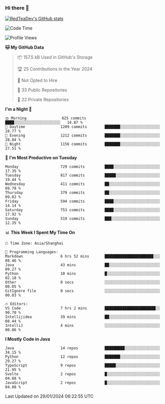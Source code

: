 ### Hi there 👋

<!--
**RedTeaDev/RedTeaDev** is a ✨ _special_ ✨ repository because its `README.md` (this file) appears on your GitHub profile.

Here are some ideas to get you started:

- 🔭 I’m currently working on ...
- 🌱 I’m currently learning ...
- 👯 I’m looking to collaborate on ...
- 🤔 I’m looking for help with ...
- 💬 Ask me about ...
- 📫 How to reach me: ...
- 😄 Pronouns: ...
- ⚡ Fun fact: ...
-->

<!--
[![wakatime](https://wakatime.com/badge/user/6b101ed0-04c0-4490-9283-eb61f2efff96.svg)](https://wakatime.com/@6b101ed0-04c0-4490-9283-eb61f2efff96)
!-->

[![RedTeaDev's GitHub stats](https://github-readme-stats.vercel.app/api?username=RedTeaDev)](https://github.com/anuraghazra/github-readme-stats)
<!--
[![willianrod's wakatime stats](https://github-readme-stats.vercel.app/api/wakatime?username=RedTeaDev)](https://github.com/anuraghazra/github-readme-stats)
!-->
<!--START_SECTION:waka-->
![Code Time](http://img.shields.io/badge/Code%20Time-2%2C016%20hrs%2057%20mins-blue)

![Profile Views](http://img.shields.io/badge/Profile%20Views-0-blue)

**🐱 My GitHub Data** 

> 📦 157.5 kB Used in GitHub's Storage 
 > 
> 🏆 25 Contributions in the Year 2024
 > 
> 🚫 Not Opted to Hire
 > 
> 📜 33 Public Repositories 
 > 
> 🔑 22 Private Repositories 
 > 
**I'm a Night 🦉** 

```text
🌞 Morning                625 commits         ████░░░░░░░░░░░░░░░░░░░░░   14.87 % 
🌆 Daytime                1209 commits        ███████░░░░░░░░░░░░░░░░░░   28.77 % 
🌃 Evening                1212 commits        ███████░░░░░░░░░░░░░░░░░░   28.84 % 
🌙 Night                  1156 commits        ███████░░░░░░░░░░░░░░░░░░   27.51 % 
```
📅 **I'm Most Productive on Tuesday** 

```text
Monday                   729 commits         ████░░░░░░░░░░░░░░░░░░░░░   17.35 % 
Tuesday                  817 commits         █████░░░░░░░░░░░░░░░░░░░░   19.44 % 
Wednesday                411 commits         ██░░░░░░░░░░░░░░░░░░░░░░░   09.78 % 
Thursday                 379 commits         ██░░░░░░░░░░░░░░░░░░░░░░░   09.02 % 
Friday                   594 commits         ████░░░░░░░░░░░░░░░░░░░░░   14.14 % 
Saturday                 753 commits         ████░░░░░░░░░░░░░░░░░░░░░   17.92 % 
Sunday                   519 commits         ███░░░░░░░░░░░░░░░░░░░░░░   12.35 % 
```


📊 **This Week I Spent My Time On** 

```text
🕑︎ Time Zone: Asia/Shanghai

💬 Programming Languages: 
Markdown                 6 hrs 52 mins       ██████████████████████░░░   88.46 % 
Java                     43 mins             ██░░░░░░░░░░░░░░░░░░░░░░░   09.27 % 
Python                   10 mins             █░░░░░░░░░░░░░░░░░░░░░░░░   02.18 % 
Other                    0 secs              ░░░░░░░░░░░░░░░░░░░░░░░░░   00.05 % 
GitIgnore file           0 secs              ░░░░░░░░░░░░░░░░░░░░░░░░░   00.03 % 

🔥 Editors: 
VS Code                  7 hrs 2 mins        ███████████████████████░░   90.70 % 
Intellijidea             39 mins             ██░░░░░░░░░░░░░░░░░░░░░░░   08.44 % 
IntelliJ                 4 mins              ░░░░░░░░░░░░░░░░░░░░░░░░░   00.86 % 
```

**I Mostly Code in Java** 

```text
Java                     14 repos            █████████░░░░░░░░░░░░░░░░   34.15 % 
Python                   12 repos            ███████░░░░░░░░░░░░░░░░░░   29.27 % 
TypeScript               9 repos             █████░░░░░░░░░░░░░░░░░░░░   21.95 % 
Svelte                   2 repos             █░░░░░░░░░░░░░░░░░░░░░░░░   04.88 % 
JavaScript               2 repos             █░░░░░░░░░░░░░░░░░░░░░░░░   04.88 % 
```




 Last Updated on 29/01/2024 06:22:55 UTC
<!--END_SECTION:waka-->



